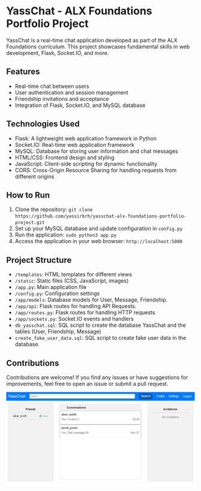 # YassChat - ALX Foundations Portfolio Project

YassChat is a real-time chat application developed as part of the ALX Foundations curriculum. This project showcases fundamental skills in web development, Flask, Socket.IO, and more.

## Features

- Real-time chat between users
- User authentication and session management
- Friendship invitations and acceptance
- Integration of Flask, Socket.IO, and MySQL database

## Technologies Used

- Flask: A lightweight web application framework in Python
- Socket.IO: Real-time web application framework
- MySQL: Database for storing user information and chat messages
- HTML/CSS: Frontend design and styling
- JavaScript: Client-side scripting for dynamic functionality
- CORS: Cross-Origin Resource Sharing for handling requests from different origins

## How to Run

1. Clone the repository: `git clone https://github.com/yassirbrh/yasschat-alx-foundations-portfolio-project.git`
2. Set up your MySQL database and update configuration in `config.py`
3. Run the application: `sudo python3 app.py`
4. Access the application in your web browser: `http://localhost:5000`

## Project Structure

- `/templates`: HTML templates for different views
- `/static`: Static files (CSS, JavaScript, images)
- `/app.py`: Main application file
- `/config.py`: Configuration settings
- `/app/models`: Database models for User, Message, Friendship.
- `/app/api`: Flask routes for handling API Requests.
- `/app/routes.py`: Flask routes for handling HTTP requests
- `/app/sockets.py`: Socket.IO events and handlers
- `db_yasschat.sql`: SQL script to create the database YassChat and the tables (User, Friendship, Message)
- `create_fake_user_data.sql`: SQL script to create fake user data in the database.

## Contributions

Contributions are welcome! If you find any issues or have suggestions for improvements, feel free to open an issue or submit a pull request.

![YassChat](static/img/main.png)
